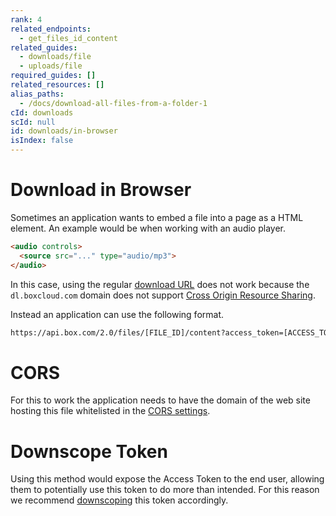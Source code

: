 ```yaml
---
rank: 4
related_endpoints:
  - get_files_id_content
related_guides:
  - downloads/file
  - uploads/file
required_guides: []
related_resources: []
alias_paths:
  - /docs/download-all-files-from-a-folder-1
cId: downloads
scId: null
id: downloads/in-browser
isIndex: false
---
```


# Download in Browser

Sometimes an application wants to embed a file into a page as a HTML element. An
example would be when working with an audio player.

```html
<audio controls>
  <source src="..." type="audio/mp3">
</audio>
```

In this case, using the regular [download URL][durl] does not work because the
`dl.boxcloud.com` domain does not support [Cross Origin Resource Sharing][cors].

Instead an application can use the following format.

```sh
https://api.box.com/2.0/files/[FILE_ID]/content?access_token=[ACCESS_TOKEN]
```

<Message warning>

  # CORS

  For this to work the application needs to have the domain of the web site
  hosting this file whitelisted in the [CORS settings][cors].

</Message>

<Message warning>

  # Downscope Token

  Using this method would expose the Access Token to the end user, allowing them
  to potentially use this token to do more than intended. For this reason we
  recommend [downscoping][downscoping] this token accordingly.

</Message>

[durl]: g://downloads/get-url
[cors]: g://best-practices/cors
[downscoping]: g://authentication/access-tokens/downscope
